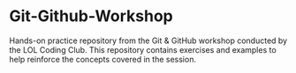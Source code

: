 # Git-Github-Workshop
Hands-on practice repository from the Git &amp; GitHub workshop conducted by the LOL Coding Club. This repository contains exercises and examples to help reinforce the concepts covered in the session.
